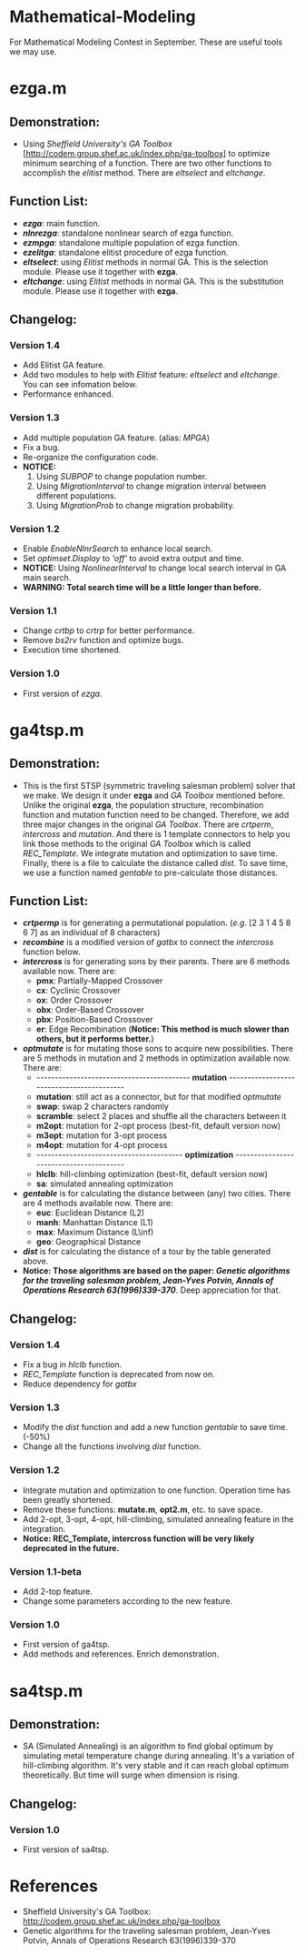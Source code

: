 # Mathematical-Modeling
For Mathematical Modeling Contest in September. These are useful tools we may use.
# ezga.m
## Demonstration:
  * Using *Sheffield University's GA Toolbox* [http://codem.group.shef.ac.uk/index.php/ga-toolbox] to optimize minimum searching of a function. There are two other functions to accomplish the *elitist* method. There are *eltselect* and *eltchange*. 

## Function List:
  * ***ezga***: main function.
  * ***nlnrezga***: standalone nonlinear search of ezga function.
  * ***ezmpga***: standalone multiple population of ezga function.
  * ***ezelitga***: standalone elitist procedure of ezga function.
  * ***eltselect***: using *Elitist* methods in normal GA. This is the selection module. Please use it together with **ezga**.
  * ***eltchange***: using *Elitist* methods in normal GA. This is the substitution module. Please use it together with **ezga**.

## Changelog:
### Version 1.4
  * Add Elitist GA feature.
  * Add two modules to help with *Elitist* feature: *eltselect* and *eltchange*. You can see infomation below.
  * Performance enhanced.

### Version 1.3
  * Add multiple population GA feature. (alias: *MPGA*)
  * Fix a bug.
  * Re-organize the configuration code.
  * **NOTICE:** 
    1. Using *SUBPOP* to change population number. 
    2. Using *MigrationInterval* to change migration interval between different populations. 
    3. Using *MigrationProb* to change migration probability.

### Version 1.2
  * Enable *EnableNlnrSearch* to enhance local search.
  * Set *optimset.Display* to *'off'* to avoid extra output and time. 
  * **NOTICE:** Using *NonlinearInterval* to change local search interval in GA main search.
  * **WARNING: Total search time will be a little longer than before.**
  
### Version 1.1
  * Change *crtbp* to *crtrp* for better performance.
  * Remove *bs2rv* function and optimize bugs.
  * Execution time shortened. 

### Version 1.0
  * First version of *ezga*.

# ga4tsp.m
## Demonstration:
  * This is the first STSP (symmetric traveling salesman problem) solver that we make. We design it under **ezga** and *GA Toolbox* mentioned before. Unlike the original **ezga**, the population structure, recombination function and mutation function need to be changed. Therefore, we add three major changes in the original *GA Toolbox*. There are *crtperm*, *intercross* and *mutation*. And there is 1 template connectors to help you link those methods to the original *GA Toolbox* which is called *REC_Template*. We integrate mutation and optimization to save time. Finally, there is a file to calculate the distance called *dist*. To save time, we use a function named *gentable* to pre-calculate those distances.

## Function List:
  * ***crtpermp*** is for generating a permutational population. (*e.g.* [2 3 1 4 5 8 6 7] as an individual of 8 characters)
  * ***recombine*** is a modified version of *gatbx* to connect the *intercross* function below.
  * ***intercross*** is for generating sons by their parents. There are 6 methods available now. There are:
    * **pmx**: Partially-Mapped Crossover
    * **cx**: Cyclinic Crossover
    * **ox**: Order Crossover
    * **obx**: Order-Based Crossover
    * **pbx**: Position-Based Crossover
    * **er**: Edge Recombination (**Notice: This method is much slower than others, but it performs better.**)
  * ***optmutate*** is for mutating those sons to acquire new possibilities. There are 5 methods in mutation and 2 methods in optimization available now. There are:
    * ------------------------------------------ **mutation** ------------------------------------------
    * **mutation**: still act as a connector, but for that modified *optmutate*
    * **swap**: swap 2 characters randomly
    * **scramble**: select 2 places and shuffle all the characters between it
    * **m2opt**: mutation for 2-opt process (best-fit, default version now)
    * **m3opt**: mutation for 3-opt process
    * **m4opt**: mutation for 4-opt process
    * ---------------------------------------- **optimization** ----------------------------------------
    * **hlclb**: hill-climbing optimization (best-fit, default version now)
    * **sa**: simulated annealing optimization
  * ***gentable*** is for calculating the distance between (any) two cities. There are 4 methods available now. There are:
    * **euc**: Euclidean Distance (L2)
    * **manh**: Manhattan Distance (L1)
    * **max**: Maximum Distance (L\inf)
    * **geo**: Geographical Distance
  * ***dist*** is for calculating the distance of a tour by the table generated above.  
  * **Notice: Those algorithms are based on the paper: *Genetic algorithms for the traveling salesman problem, Jean-Yves Potvin, Annals of Operations Research 63(1996)339-370***. Deep appreciation for that.

## Changelog:
### Version 1.4
  * Fix a bug in *hlclb* function.
  * *REC_Template* function is deprecated from now on.
  * Reduce dependency for *gatbx*
### Version 1.3
  * Modify the *dist* function and add a new function *gentable* to save time. (-50%)
  * Change all the functions involving *dist* function.
### Version 1.2
  * Integrate mutation and optimization to one function. Operation time has been greatly shortened.
  * Remove these functions: **mutate.m**, **opt2.m**, etc. to save space.
  * Add 2-opt, 3-opt, 4-opt, hill-climbing, simulated annealing feature in the integration.
  * **Notice: REC_Template, intercross function will be very likely deprecated in the future.**
### Version 1.1-beta
  * Add 2-top feature.
  * Change some parameters according to the new feature.
### Version 1.0
  * First version of ga4tsp.
  * Add methods and references. Enrich demonstration.

# sa4tsp.m
## Demonstration:
  * SA (Simulated Annealing) is an algorithm to find global optimum by simulating metal temperature change during annealing. It's a variation of hill-climbing algorithm. It's very stable and it can reach global optimum theoretically. But time will surge when dimension is rising.

## Changelog:
### Version 1.0
  * First version of sa4tsp.
  
# References
  * Sheffield University's GA Toolbox: http://codem.group.shef.ac.uk/index.php/ga-toolbox
  * Genetic algorithms for the traveling salesman problem, Jean-Yves Potvin, Annals of Operations Research 63(1996)339-370
